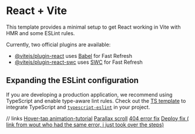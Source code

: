 # React + Vite

This template provides a minimal setup to get React working in Vite with HMR and some ESLint rules.

Currently, two official plugins are available:

- [@vitejs/plugin-react](https://github.com/vitejs/vite-plugin-react/blob/main/packages/plugin-react/README.md) uses [Babel](https://babeljs.io/) for Fast Refresh
- [@vitejs/plugin-react-swc](https://github.com/vitejs/vite-plugin-react-swc) uses [SWC](https://swc.rs/) for Fast Refresh

## Expanding the ESLint configuration

If you are developing a production application, we recommend using TypeScript and enable type-aware lint rules. Check out the [TS template](https://github.com/vitejs/vite/tree/main/packages/create-vite/template-react-ts) to integrate TypeScript and [`typescript-eslint`](https://typescript-eslint.io) in your project.

// links
[Hover-tap animation-tutorial](https://youtu.be/g601zycsPVA?si=U47nUWePjb-PrpC2)
[Parallax scroll](https://youtu.be/29UWA-GdA7k?si=8sSdkuRg8xHQcCrG)
[404 error fix](https://youtu.be/fuGu-Ponjf8?si=roF68vpLt3z-quAN)
[Deploy fix ( link from wout who had the same error, i just took over the steps)](https://chatgpt.com/share/682b3eeb-8054-8003-ab2b-8ca273860191)
